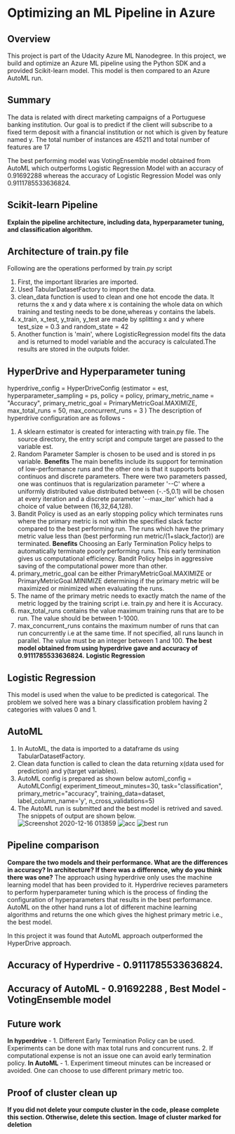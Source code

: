 # Optimizing an ML Pipeline in Azure

## Overview
This project is part of the Udacity Azure ML Nanodegree.
In this project, we build and optimize an Azure ML pipeline using the Python SDK and a provided Scikit-learn model.
This model is then compared to an Azure AutoML run.

## Summary
The data is related with direct marketing campaigns of a Portuguese banking institution. Our goal is to predict if the client will subscribe to a fixed term deposit with a financial institution or not which is given by feature named y.
The total number of instances are 45211 and total number of features are 17

The best performing model was VotingEnsemble model obtained from AutoML which outperforms Logistic Regression Model with an accuracy of 0.91692288 whereas the accuracy of Logistic Regression Model was only 0.9111785533636824.

## Scikit-learn Pipeline
**Explain the pipeline architecture, including data, hyperparameter tuning, and classification algorithm.**
## Architecture of train.py file 
Following are the operations performed by train.py script
1. First, the important libraries are imported.
2. Used TabularDatasetFactory to import the data.
3. clean_data function is used to clean and one hot encode the data. It returns the x and y data where x is containing the whole data on which training and testing needs to be      done,whereas y contains the labels.
4. x_train, x_test, y_train, y_test are made by splitting x and y where test_size = 0.3 and random_state = 42
5. Another function is 'main', where LogisticRegression model fits the data and is returned to model variable and the accuracy is calculated.The results are stored in the          outputs folder.
## HyperDrive and Hyperparameter tuning
hyperdrive_config = HyperDriveConfig (estimator = est,
                             hyperparameter_sampling = ps,
                             policy = policy,
                             primary_metric_name = "Accuracy",
                             primary_metric_goal = PrimaryMetricGoal.MAXIMIZE,
                             max_total_runs = 50,
                             max_concurrent_runs = 3
                             )
The description of hyperdrive configuration are as follows - 
1. A sklearn estimator is created for interacting with train.py file. The source directory, the entry script and compute target are passed to the variable est.
2. Random Parameter Sampler is chosen to be used and is stored in ps variable.
   **Benefits**
   The main benefits include its support for termination of low-performance runs and the other one is that it supports both continuos and discrete parameters.
   There were two parameters passed, one was continuos that is regularization parameter '--C' where a uniformly distributed value distributed between (-.-5,0.1) will be chosen      at every iteration and a discrete parameter '--max_iter' which had a choice of value between (16,32,64,128).
3. Bandit Policy is used as an early stopping policy which terminates runs where the primary metric is not within the specified slack factor compared to the best performing run.
   The runs which have the primary metric value less than (best performing run metric/(1+slack_factor)) are terminated.
   **Benefits**
   Choosing an Early Termination Policy helps to automatically terminate poorly performing runs. This early termination gives us computational efficiency.
   Bandit Policy helps in aggressive saving of the computational power more than other.
4. primary_metric_goal can be either PrimaryMetricGoal.MAXIMIZE or PrimaryMetricGoal.MINIMIZE determining if the primary metric will be maximized or minimized when evaluating      the runs.
5. The name of the primary metric needs to exactly match the name of the metric logged by the training script i.e. train.py and here it is Accuracy.
6. max_total_runs contains the value maximum training runs that are to be run. The value should be between 1-1000.
7. max_concurrent_runs contains the maximum number of runs that can run concurrently i.e at the same time. If not specified, all runs launch in parallel. The value must be an      integer between 1 and 100.
**The best model obtained from using hyperdrive gave and accuracy of 0.9111785533636824.**
**Logistic Regression**
## Logistic Regression 
This model is used when the value to be predicted is categorical. 
The problem we solved here was a binary classification problem having 2 categories with values 0 and 1.

## AutoML
1. In AutoML, the data is imported to a dataframe ds using TabularDatasetFactory.
2. Clean data function is called to clean the data returning x(data used for prediction) and y(target variables).
3. AutoML config is prepared as shown below
   automl_config = AutoMLConfig(
    experiment_timeout_minutes=30,
    task="classification",
    primary_metric="accuracy",
    training_data=dataset,
    label_column_name='y',
    n_cross_validations=5)
4. The AutoML run is submitted and the best model is retrived and saved.
   The snippets of output are shown below.
   ![Screenshot 2020-12-16 013859](https://user-images.githubusercontent.com/46073909/102267243-a2197900-3f3f-11eb-8e64-b174ad4b7c3f.jpg)
   ![acc](https://user-images.githubusercontent.com/46073909/102267367-cb3a0980-3f3f-11eb-8d8b-ec2a5ac04709.jpg)
   ![best run](https://user-images.githubusercontent.com/46073909/102267468-f45a9a00-3f3f-11eb-92a8-85c9f80ae0c6.jpg)

## Pipeline comparison
**Compare the two models and their performance. What are the differences in accuracy? In architecture? If there was a difference, why do you think there was one?**
The approach using hyperdrive only uses the machine learning model that has been provided to it. Hyperdrive recieves parameters to perform hyperparameter tuning which is the process of finding the configuration of hyperparameters that results in the best performance.
AutoML on the other hand runs a lot of different machine learning algorithms and returns the one which gives the highest primary metric i.e., the best model.

In this project it was found that AutoML approach outperformed the HyperDrive approach.
## Accuracy of Hyperdrive - 0.9111785533636824.
## Accuracy of AutoML - 0.91692288 , Best Model - VotingEnsemble model

## Future work
**In hyperdrive** - 1. Different Early Termination Policy can be used. Experiments can be done with max total runs and concurrent runs.                                                               2. If computational expense is not an issue one can avoid early termination policy.
**In AutoML** - 1. Experiment timeout minutes can be increased or avoided. One can choose to use different primary metric too.

## Proof of cluster clean up
**If you did not delete your compute cluster in the code, please complete this section. Otherwise, delete this section.**
**Image of cluster marked for deletion**
